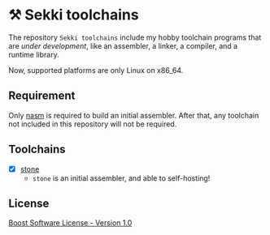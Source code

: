 # ⚒ Sekki toolchains

The repository `Sekki toolchains` include my hobby toolchain programs that are *under development*, like an assembler, a linker, a compiler, and a runtime library.

Now, supported platforms are only Linux on x86_64.

## Requirement

Only [nasm](https://ja.wikipedia.org/wiki/Netwide_Assembler) is required to build an initial assembler. After that, any toolchain not included in this repository will not be required.

## Toolchains

- [x] [stone](./stone)
  - `stone` is an initial assembler, and able to self-hosting!

## License

[Boost Software License - Version 1.0](./LICENSE_1_0.txt)
